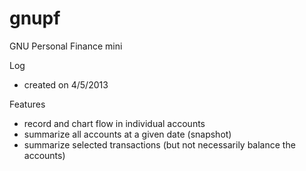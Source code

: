 gnupf
=====

GNU Personal Finance mini

Log
* created on 4/5/2013

Features
* record and chart flow in individual accounts
* summarize all accounts at a given date (snapshot)
* summarize selected transactions (but not necessarily balance the accounts)
